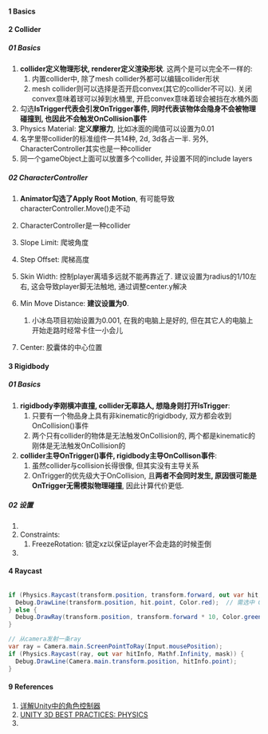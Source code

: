 



#### 1  Basics



#### 2 Collider

##### 01 Basics

1. **collider定义物理形状, renderer定义渲染形状**. 这两个是可以完全不一样的:
   1. 内置collider中, 除了mesh collider外都可以编辑collider形状
   2. mesh collider则可以选择是否开启convex(其它的collider不可以). 关闭convex意味着球可以掉到水桶里, 开启convex意味着球会被挡在水桶外面
2. 勾选**IsTrigger代表会引发OnTrigger事件, 同时代表该物体会隐身不会被物理碰撞到, 也因此不会触发OnCollision事件**
3. Physics Material: **定义摩擦力**, 比如冰面的阈值可以设置为0.01
4. 名字里带collider的标准组件一共14种, 2d, 3d各占一半. 另外, CharacterController其实也是一种collider
5. 同一个gameObject上面可以放置多个collider, 并设置不同的include layers



##### 02 CharacterController

1. **Animator勾选了Apply Root Motion**, 有可能导致characterController.Move()走不动
2. CharacterController是一种collider
3. Slope Limit: 爬坡角度
4. Step Offset: 爬梯高度
5. Skin Width: 控制player离墙多远就不能再靠近了. 建议设置为radius的1/10左右, 这会导致player脚无法触地, 通过调整center.y解决
6. Min Move Distance: **建议设置为0**. 
   1. 小冰岛项目初始设置为0.001, 在我的电脑上是好的, 但在其它人的电脑上开始走路时经常卡住一小会儿

7. Center: 胶囊体的中心位置



#### 3 Rigidbody

##### 01 Basics

1. **rigidbody李刚横冲直撞, collider无辜路人, 想隐身则打开IsTrigger**:
   1. 只要有一个物品身上具有非kinematic的rigidbody, 双方都会收到OnCollision()事件
   2. 两个只有collider的物体是无法触发OnCollision的, 两个都是kinematic的刚体是无法触发OnCollision的
2. **collider主导OnTrigger()事件, rigidbody主导OnCollison事件**:
   1. 虽然collider与collision长得很像, 但其实没有主导关系
   2. OnTrigger的优先级大于OnCollision, 且**两者不会同时发生, 原因很可能是OnTrigger无需模拟物理碰撞**, 因此计算代价更低.



##### 02 设置

1. 
2. Constraints:
   1. FreezeRotation: 锁定xz以保证player不会走路的时候歪倒
3. 



#### 4 Raycast

```c#

if (Physics.Raycast(transform.position, transform.forward, out var hit, maxDistance, layerMask)) {
  Debug.DrawLine(transform.position, hit.point, Color.red);  // 需选中 Gizmos 按钮
} else {
  Debug.DrawRay(transform.position, transform.forward * 10, Color.green);
}

// 从camera发射一条ray
var ray = Camera.main.ScreenPointToRay(Input.mousePosition);
if (Physics.Raycast(ray, out var hitInfo, Mathf.Infinity, mask)) {
  Debug.DrawLine(Camera.main.transform.position, hitInfo.point);
}

```





#### 9 References

1. [详解Unity中的角色控制器](https://blog.csdn.net/weixin_43147385/article/details/126566920)
1. [UNITY 3D BEST PRACTICES: PHYSICS](https://x-team.com/blog/unity-3d-best-practices-physics/)
1. 